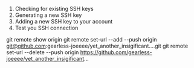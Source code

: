 1. Checking for existing SSH keys
2. Generating a new SSH key
3. Adding a new SSH key to your account
4. Test you SSH connection

git remote show origin
git remote set-url --add --push origin git@github.com:gearless-joeeee/yet_another_insigificant....git
git remote set-url --delete  --push origin https://github.com/gearless-joeeee/yet_another_insigificant...